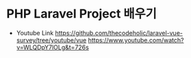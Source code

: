 # PHP Laravel Project 배우기

- Youtube Link
https://github.com/thecodeholic/laravel-vue-survey/tree/youtube/vue
https://www.youtube.com/watch?v=WLQDpY7lOLg&t=726s
